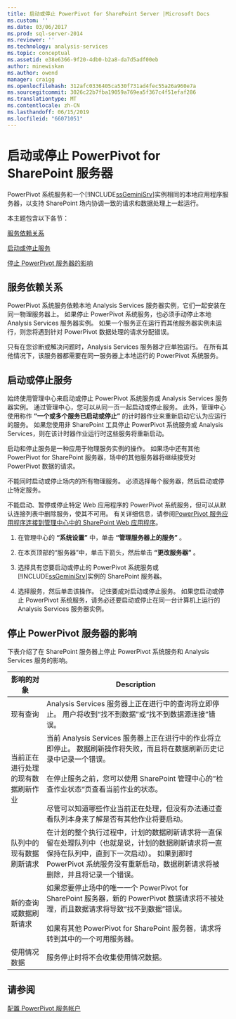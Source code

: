 ```yaml
---
title: 启动或停止 PowerPivot for SharePoint Server |Microsoft Docs
ms.custom: ''
ms.date: 03/06/2017
ms.prod: sql-server-2014
ms.reviewer: ''
ms.technology: analysis-services
ms.topic: conceptual
ms.assetid: e38e6366-9f20-4db0-b2a8-da7d5adf00eb
author: minewiskan
ms.author: owend
manager: craigg
ms.openlocfilehash: 312afc0336405ca530f731ad4fec55a26a960e7a
ms.sourcegitcommit: 3026c22b7fba19059a769ea5f367c4f51efaf286
ms.translationtype: MT
ms.contentlocale: zh-CN
ms.lasthandoff: 06/15/2019
ms.locfileid: "66071051"
---
```

# <a name="start-or-stop-a-powerpivot-for-sharepoint-server"></a>启动或停止 PowerPivot for SharePoint 服务器
  PowerPivot 系统服务和一个[!INCLUDE[ssGeminiSrv](../../includes/ssgeminisrv-md.md)]实例相同的本地应用程序服务器，以支持 SharePoint 场内协调一致的请求和数据处理上一起运行。  
  
 本主题包含以下各节：  
  
 [服务依赖关系](#dependencies)  
  
 [启动或停止服务](#startstop)  
  
 [停止 PowerPivot 服务器的影响](#effects)  
  
##  <a name="dependencies"></a> 服务依赖关系  
 PowerPivot 系统服务依赖本地 Analysis Services 服务器实例，它们一起安装在同一物理服务器上。 如果停止 PowerPivot 系统服务，也必须手动停止本地 Analysis Services 服务器实例。 如果一个服务正在运行而其他服务器实例未运行，则您将遇到针对 PowerPivot 数据处理的请求分配错误。  
  
 只有在您诊断或解决问题时，Analysis Services 服务器才应单独运行。 在所有其他情况下，该服务器都需要在同一服务器上本地运行的 PowerPivot 系统服务。  
  
##  <a name="startstop"></a> 启动或停止服务  
 始终使用管理中心来启动或停止 PowerPivot 系统服务或 Analysis Services 服务器实例。 通过管理中心，您可以从同一页一起启动或停止服务。 此外，管理中心使用称作 **“一个或多个服务已启动或停止”** 的计时器作业来重新启动它认为应运行的服务。 如果您使用非 SharePoint 工具停止 PowerPivot 系统服务或 Analysis Services，则在该计时器作业运行时这些服务将重新启动。  
  
 启动和停止服务是一种应用于物理服务实例的操作。 如果场中还有其他 PowerPivot for SharePoint 服务器，场中的其他服务器将继续接受对 PowerPivot 数据的请求。  
  
 不能同时启动或停止场内的所有物理服务。 必须选择每个服务器，然后启动或停止特定服务。  
  
 不能启动、暂停或停止特定 Web 应用程序的 PowerPivot 系统服务，但可以从默认连接列表中删除服务，使其不可用。 有关详细信息，请参阅[PowerPivot 服务应用程序连接到管理中心中的 SharePoint Web 应用程序](connect-power-pivot-service-app-to-sharepoint-web-app-in-ca.md)。  
  
1.  在管理中心的 **“系统设置”** 中，单击 **“管理服务器上的服务”** 。  
  
2.  在本页顶部的“服务器”中，单击下箭头，然后单击 **“更改服务器”** 。  
  
3.  选择具有您要启动或停止的 PowerPivot 系统服务或 [!INCLUDE[ssGeminiSrv](../../includes/ssgeminisrv-md.md)]实例的 SharePoint 服务器。  
  
4.  选择服务，然后单击该操作。 记住要成对启动或停止服务。 如果您启动或停止 PowerPivot 系统服务，请务必还要启动或停止在同一台计算机上运行的 Analysis Services 服务器实例。  
  
##  <a name="effects"></a> 停止 PowerPivot 服务器的影响  
 下表介绍了在 SharePoint 服务器上停止 PowerPivot 系统服务和 Analysis Services 服务的影响。  
  
|影响的对象|Description|  
|---------------|-----------------|  
|现有查询|Analysis Services 服务器上正在进行中的查询将立即停止。 用户将收到“找不到数据”或“找不到数据源连接”错误。|  
|当前正在进行处理的现有数据刷新作业|当前 Analysis Services 服务器上正在进行中的作业将立即停止。 数据刷新操作将失败，而且将在数据刷新历史记录中记录一个错误。<br /><br /> 在停止服务之前，您可以使用 SharePoint 管理中心的”检查作业状态“页查看当前作业的状态。<br /><br /> 尽管可以知道哪些作业当前正在处理，但没有办法通过查看队列本身来了解是否有其他作业将要启动。|  
|队列中的现有数据刷新请求|在计划的整个执行过程中，计划的数据刷新请求将一直保留在处理队列中（也就是说，计划的数据刷新请求将一直保持在队列中，直到下一次启动）。 如果到那时 PowerPivot 系统服务没有重新启动，数据刷新请求将被删除，并且将记录一个错误。|  
|新的查询或数据刷新请求|如果您要停止场中的唯一一个 PowerPivot for SharePoint 服务器，新的 PowerPivot 数据请求将不被处理，而且数据请求将导致“找不到数据”错误。<br /><br /> 如果有其他 PowerPivot for SharePoint 服务器，请求将转到其中的一个可用服务器。|  
|使用情况数据|服务停止时将不会收集使用情况数据。|  
  
## <a name="see-also"></a>请参阅  
 [配置 PowerPivot 服务帐户](configure-power-pivot-service-accounts.md)  
  
  
